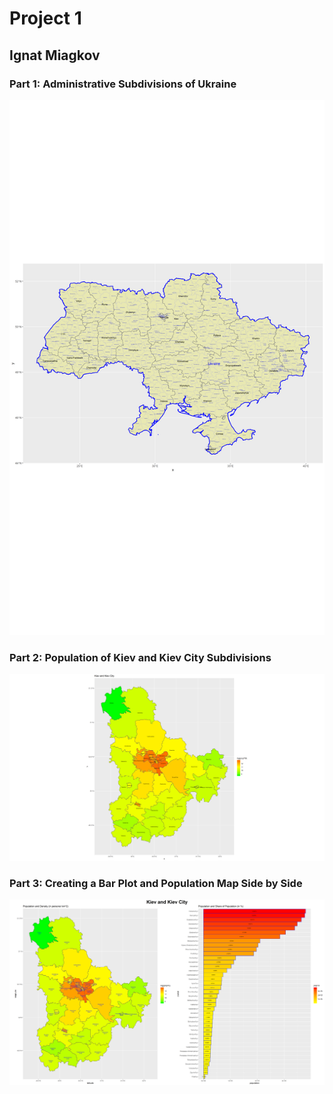 # Project 1 
## Ignat Miagkov

### Part 1: Administrative Subdivisions of Ukraine
![](https://github.com/ignatius525/data100/blob/master/project_1/ukraine_adm2.png)

### Part 2: Population of Kiev and Kiev City Subdivisions
![](https://github.com/ignatius525/data100/blob/master/project_1/ukr_pop19.png)

### Part 3: Creating a Bar Plot and Population Map Side by Side
![](https://github.com/ignatius525/data100/blob/master/project_1/kiev_kievcity.png)


